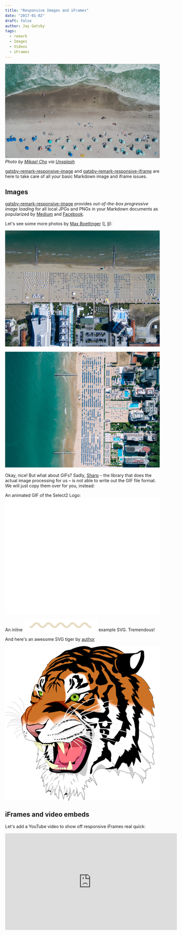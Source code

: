 ```yaml
---
title: "Responsive Images and iFrames"
date: "2017-01-02"
draft: false
author: Jay Gatsby
tags:
  - remark
  - Images
  - Videos
  - iFrames
---
```


![](mikael-cho-214358.jpg)
*Photo by [Mikael Cho](https://unsplash.com/@mikael) via [Unsplash](https://unsplash.com/@mikael?photo=_3TDkAttcaM)*

[gatsby-remark-responsive-image][1] and [gatsby-remark-responsive-iframe][2]
are here to take care of all your basic Markdown image and iframe issues.

## Images

[gatsby-remark-responsive-image][1] provides _out-of-the-box progressive image
loading_ for all local JPGs and PNGs in your Markdown documents as popularized
by [Medium][3] and [Facebook][4].

Let's see some more photos by [Max Boettinger](https://unsplash.com/@maxboettinger) ([I](https://unsplash.com/photos/T7Lnl3PFISM), [II](https://unsplash.com/@maxboettinger?photo=SUFS6CPjB5Q)):

![](max-boettinger-109436.jpg)

![](max-boettinger-288448.jpg)

Okay, nice! But what about GIFs?
Sadly, [Sharp](https://github.com/lovell/sharp) – the library that does the
actual image processing for us – is not able to write out the GIF file format.
We will just copy them over for you, instead:

An animated GIF of the Select2 Logo: ![Select2 Logo animation](select2-logo.gif)

An inline ![example](squiggly.svg) example SVG. Tremendous!

And here's an awesome SVG tiger by [author](http://example.com/)

![awesome tiger](awesome_tiger.svg)

## iFrames and video embeds

Let's add a YouTube video to show off responsive iFrames real quick:

<iframe width="560" height="315" src="https://www.youtube.com/embed/hbjR5N6IhDU" frameborder="0" allowfullscreen></iframe>

[1]: https://www.gatsbyjs.org/docs/packages/gatsby-remark-responsive-image/
[2]: https://www.gatsbyjs.org/docs/packages/gatsby-remark-responsive-iframe/
[3]: https://jmperezperez.com/medium-image-progressive-loading-placeholder/
[4]: https://code.facebook.com/posts/991252547593574/the-technology-behind-preview-photos/
